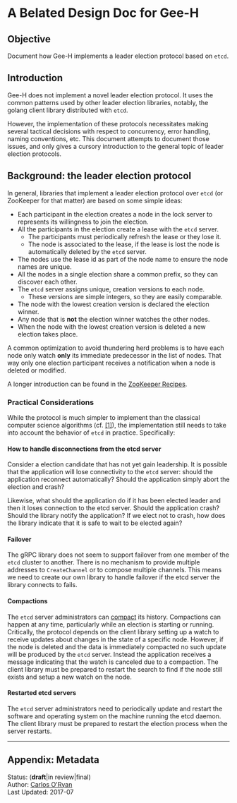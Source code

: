 # A Belated Design Doc for Gee-H

## Objective

Document how Gee-H implements a leader election protocol based on `etcd`.

## Introduction

Gee-H does not implement a novel leader election protocol.
It uses the common patterns used by other leader election libraries, notably,
the golang client library distributed with `etcd`.

However, the implementation of these protocols necessitates making several
tactical decisions with respect to concurrency, error handling,
naming conventions, etc.
This document attempts to document those issues, and only gives a
cursory introduction to the general topic of leader election protocols.

##  Background: the leader election protocol

In general, libraries that implement a leader election protocol over
`etcd` (or ZooKeeper for that matter) are based on some simple ideas:

 * Each participant in the election creates a node in the lock server to represents its willingness to join the
 election.
 * All the participants in the election create a lease with the `etcd` server.
   * The participants must periodically refresh the lease or they lose it.
   * The node is associated to the lease, if the lease is lost the node is automatically deleted by the `etcd` server.
 * The nodes use the lease id as part of the node name to ensure the node names are unique.
 * All the nodes in a single election share a common prefix, so they can discover each other.
 * The `etcd` server assigns unique, creation versions to each node.
   * These versions are simple integers, so they are easily comparable.
 * The node with the lowest creation version is declared the election winner.
 * Any node that is **not** the election winner watches the other nodes.
 * When the node with the lowest creation version is deleted a new election takes place.
 
A common optimization to avoid thundering herd problems is to have each node only watch **only** its immediate
predecessor in the list of nodes.
That way only one election participant receives a notification when a node is deleted or modified.

A longer introduction can be found in the
[ZooKeeper Recipes](https://zookeeper.apache.org/doc/trunk/recipes.html#sc_leaderElection).

### Practical Considerations

While the protocol is much simpler to implement than the classical computer science algorithms
(cf. [[1]](https://en.wikipedia.org/wiki/Leader_election)),
the implementation still needs to take into account the behavior of `etcd` in practice.
Specifically:

#### How to handle disconnections from the etcd server

Consider a election candidate that has not yet gain leadership.
It is possible that the application will lose connectivity to the `etcd` server: should the application reconnect
automatically?
Should the application simply abort the election and crash?

Likewise, what should the application do if it has been elected leader and then it loses connection to the etcd server.
Should the application crash?  Should the library notify the application?
If we elect not to crash, how does the library indicate that it is safe to wait to be elected again?

#### Failover

The gRPC library does not seem to support failover from one member of the `etcd` cluster to another.
There is no mechanism to provide multiple addresses to `CreateChannel` or to compose multiple channels.
This means we need to create our own library to handle failover if the etcd server the library connects to fails.

#### Compactions

The `etcd` server administrators can [compact](https://coreos.com/etcd/docs/latest/op-guide/maintenance.html)
its history.  Compactions can happen at any time, particularly while an election is starting or running.
Critically, the protocol depends on the client library setting up a watch to receive updates about changes
in the state of a specific node.
However, if the node is deleted and the data is immediately compacted no such update will be produced by the
`etcd` server.  Instead the application receives a message indicating that the watch is canceled due to
a compaction.
The client library must be prepared to restart the search to find if the node still exists and setup a new
watch on the node.

#### Restarted etcd servers

The `etcd` server administrators need to periodically update and restart the software and operating system on the
machine running the etcd daemon.
The client library must be prepared to restart the election process when the server restarts.


---

## Appendix: Metadata

Status: (**draft**|in review|final)<br>
Author: [Carlos O'Ryan](https://github.com/coryan)<br>
Last Updated: 2017-07


